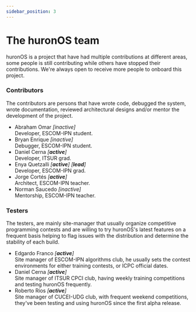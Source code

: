 ```yaml
---
sidebar_position: 3
---
```

# The huronOS team

huronOS is a project that have had multiple contributions at different areas, some people is still contributing while others have stopped their contributions. We're always open to receive more people to onboard this project.

### Contributors
The contributors are persons that have wrote code, debugged the system, wrote documentation, reviewed architectural designs and/or mentor the development of the project.
- Abraham Omar *\[inactive\]*  
	Developer, ESCOM-IPN student.
- Bryan Enrique *\[inactive\]*  
	Debugger, ESCOM-IPN student.
- Daniel Cerna *\[**active**\]*  
	Developer, ITSUR grad.
- Enya Quetzalli *\[**active**\] \[**lead**\]*  
	Developer, ESCOM-IPN grad.
- Jorge Cortés *\[**active**\]*  
	Architect, ESCOM-IPN teacher.
- Norman Saucedo *\[inactive\]*  
	Mentorship, ESCOM-IPN teacher.

### Testers
The testers, are mainly site-manager that usually organize competitive programming contests and are willing to try huronOS's latest features on a frequent basis helping to flag issues with the distribution and determine the stability of each build.
- Edgardo Franco *\[**active**\]*  
	Site manager of ESCOM-IPN algorithms club, he usually sets the contest environments for either training contests, or ICPC official dates.
- Daniel Cerna *\[**active**\]*  
	Site manager of ITSUR CPCI club, having weekly training competitions and testing huronOS frequently.
- Roberto Ríos *\[**active**\]*  
	Site manager of CUCEI-UDG club, with frequent weekend competitions, they've been testing and using huronOS since the first alpha release.

